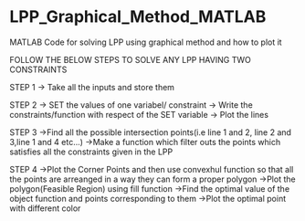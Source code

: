 # LPP_Graphical_Method_MATLAB
MATLAB Code for solving LPP using graphical method and how to plot it

FOLLOW THE BELOW STEPS TO SOLVE ANY LPP HAVING TWO CONSTRAINTS

STEP 1
-> Take all the inputs and store them

STEP 2
-> SET the values of one variabel/ constraint
-> Write the constraints/function with respect of the SET variable
-> Plot the lines

STEP 3
->Find all the possible intersection points(i.e line 1 and 2, line 2 and 3,line 1 and 4 etc...)
->Make a function which filter outs the points which satisfies all the constraints given in the LPP

STEP 4
->Plot the Corner Points and then use convexhul function so that all the points are arreanged in a way they can form a proper polygon
->Plot the polygon(Feasible Region) using fill function
->Find the optimal value of the object function and points corresponding to them
->Plot the optimal point with different color
